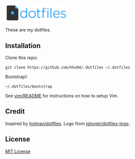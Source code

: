 <img src="https://github.com/hhu94/.dotfiles/blob/master/dotfiles-logo.png"
width="200">

These are my dotfiles.

## Installation

Clone this repo:
```
git clone https://github.com/hhu94/.dotfiles ~/.dotfiles
```
Bootstrap!:
```
~/.dotfiles/bootstrap
```

See [vim/README](https://github.com/hhu94/.dotfiles/blob/master/vim/README.md)
for instructions on how to setup Vim.

## Credit

Inspired by [holman/dotfiles](https://github.com/holman/dotfiles). Logo from
[jglovier/dotfiles-logo](https://github.com/jglovier/dotfiles-logo).

## License

[MIT License](https://github.com/hhu94/.dotfiles/blob/master/LICENSE)
